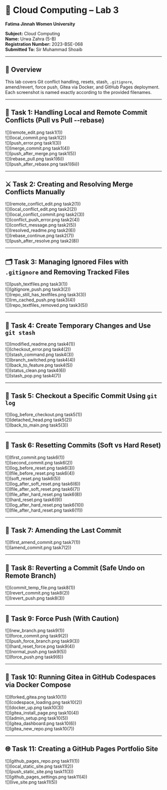 # 🧠 Cloud Computing – Lab 3
**Fatima Jinnah Women University**

**Subject:** Cloud Computing  
**Name:** Urwa Zahra (5-B)  
**Registration Number:** 2023-BSE-068  
**Submitted To:** Sir Muhammad Shoaib  

---

## 📘 Overview
This lab covers Git conflict handling, resets, stash, `.gitignore`, amend/revert, force push, Gitea via Docker, and GitHub Pages deployment.  
Each screenshot is named exactly according to the provided filenames.

---

## 🧩 Task 1: Handling Local and Remote Commit Conflicts (Pull vs Pull --rebase)
![](remote_edit.png task1(1))  
![](local_commit.png task1(2))  
![](push_error.png task1(3))  
![](merge_commit.png task1(4))  
![](push_after_merge.png task1(5))  
![](rebase_pull.png task1(6i))  
![](push_after_rebase.png task1(6ii))

---

## ⚔️ Task 2: Creating and Resolving Merge Conflicts Manually
![](remote_conflict_edit.png task2(1))  
![](local_conflict_edit.png task2(2))  
![](local_conflict_commit.png task2(3))  
![](conflict_push_error.png task2(4))  
![](conflict_message.png task2(5))  
![](resolved_readme.png task2(6))  
![](rebase_continue.png task2(7))  
![](push_after_resolve.png task2(8))

---

## 🗂️ Task 3: Managing Ignored Files with `.gitignore` and Removing Tracked Files
![](push_textfiles.png task3(1))  
![](gitignore_push.png task3(2))  
![](repo_still_has_textfiles.png task3(3))  
![](rm_cached_push.png task3(4))  
![](repo_textfiles_removed.png task3(5))

---

## 💾 Task 4: Create Temporary Changes and Use `git stash`
![](modified_readme.png task4(1))  
![](checkout_error.png task4(2))  
![](stash_command.png task4(3))  
![](branch_switched.png task4(4))  
![](back_to_feature.png task4(5))  
![](status_clean.png task4(6))  
![](stash_pop.png task4(7))

---

## 🧭 Task 5: Checkout a Specific Commit Using `git log`
![](log_before_checkout.png task5(1))  
![](detached_head.png task5(2))  
![](back_to_main.png task5(3))

---

## 🔁 Task 6: Resetting Commits (Soft vs Hard Reset)
![](first_commit.png task6(1))  
![](second_commit.png task6(2))  
![](log_before_reset.png task6(3))  
![](file_before_reset.png task6(4))  
![](soft_reset.png task6(5))  
![](log_after_soft_reset.png task6(6))  
![](file_after_soft_reset.png task6(7))  
![](file_after_hard_reset.png task6(8))  
![](hard_reset.png task6(9))  
![](log_after_hard_reset.png task6(10))  
![](file_after_hard_reset.png task6(11))

---

## 📝 Task 7: Amending the Last Commit
![](first_amend_commit.png task7(1))  
![](amend_commit.png task7(2))

---

## 🧨 Task 8: Reverting a Commit (Safe Undo on Remote Branch)
![](commit_temp_file.png task8(1))  
![](revert_commit.png task8(2))  
![](revert_push.png task8(3))

---

## 🚀 Task 9: Force Push (With Caution)
![](new_branch.png task9(1))  
![](force_commit.png task9(2))  
![](push_force_branch.png task9(3))  
![](hard_reset_force.png task9(4))  
![](normal_push.png task9(5))  
![](force_push.png task9(6))

---

## 🐳 Task 10: Running Gitea in GitHub Codespaces via Docker Compose
![](forked_gitea.png task10(1))  
![](codespace_loading.png task10(2))  
![](docker_up.png task10(3))  
![](gitea_install_page.png task10(4))  
![](admin_setup.png task10(5))  
![](gitea_dashboard.png task10(6))  
![](gitea_new_repo.png task10(7))

---

## 🌐 Task 11: Creating a GitHub Pages Portfolio Site
![](github_pages_repo.png task11(1))  
![](local_static_site.png task11(2))  
![](push_static_site.png task11(3))  
![](github_pages_settings.png task11(4))  
![](live_site.png task11(5))

